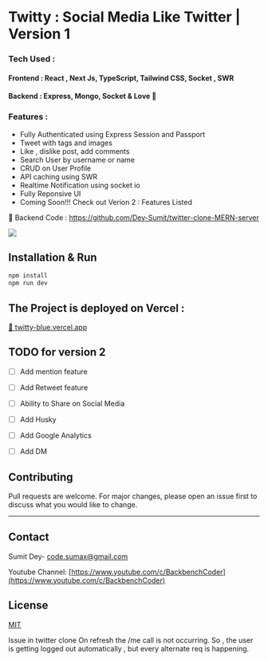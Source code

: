 # Twitty : Social Media Like Twitter | Version 1

### Tech Used :
#### Frontend : React , Next Js, TypeScript, Tailwind CSS, Socket , SWR
#### Backend : Express, Mongo, Socket & Love 💙 


### Features : 
 - Fully Authenticated using Express Session and Passport
 - Tweet with tags and images
 - Like , dislike post, add comments
 - Search User by username or name
 - CRUD on User Profile
 - API caching using SWR
 - Realtime Notification using socket io
 - Fully Reponsive UI
 - Coming Soon!!! Check out Verion 2 : Features Listed 

📌 Backend Code : https://github.com/Dey-Sumit/twitter-clone-MERN-server

![](https://github.com/Dey-Sumit/portfolio-v2/blob/main/public/images/projects/twitty.png)

## Installation & Run

```bash
npm install
npm run dev
```

## The Project is deployed on Vercel :

[🚀  twitty-blue.vercel.app ](https://twitty-blue.vercel.app/)

## TODO for version 2

- [ ] Add mention feature
- [ ] Add Retweet feature
- [ ] Ability to Share on Social Media 
- [ ] Add Husky
- [ ] Add Google Analytics
- [ ] Add DM 


## Contributing

Pull requests are welcome. For major changes, please open an issue first to discuss what you would like to change.

---

## Contact

Sumit Dey- [code.sumax@gmail.com](mailto:code.sumax@gmail.com)

Youtube Channel: [https://www.youtube.com/c/BackbenchCoder](https://www.youtube.com/c/BackbenchCoder)

## License

[MIT](https://choosealicense.com/licenses/mit/)

Issue in twitter clone
On refresh the /me call is not occurring. So , the user is getting logged out automatically , but every alternate req is happening.